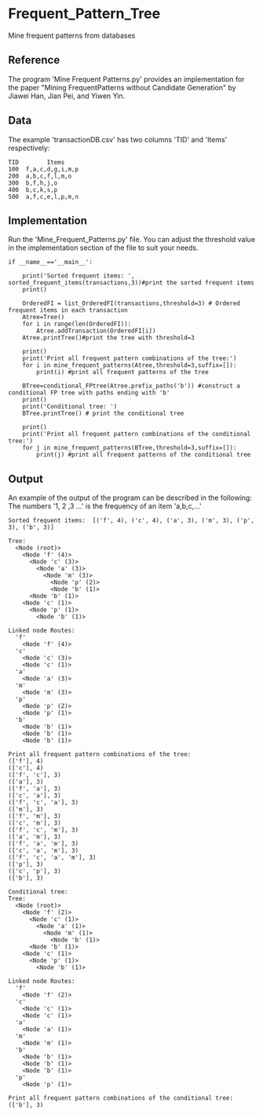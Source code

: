 # Frequent_Pattern_Tree
Mine frequent patterns from databases

## Reference
The program 'Mine Frequent Patterns.py' provides an implementation for the paper "Mining FrequentPatterns without Candidate Generation" by  Jiawei Han, Jian Pei, and Yiwen Yin.

## Data
The example 'transactionDB.csv' has two columns 'TID' and 'Items' respectively:<br>

    TID        Items
    100  f,a,c,d,g,i,m,p
    200  a,b,c,f,l,m,o
    300  b,f,h,j,o
    400  b,c,k,s,p
    500  a,f,c,e,l,p,m,n

## Implementation
Run the 'Mine_Frequent_Patterns.py' file. You can adjust the threshold value in the implementation section of the file to suit your needs.

    if __name__=='__main__':
 
        print('Sorted frequent items: ', sorted_frequent_items(transactions,3))#print the sorted frequent items
        print()

        OrderedFI = list_OrderedFI(transactions,threshold=3) # Ordered frequent items in each transaction
        Atree=Tree()
        for i in range(len(OrderedFI)):
            Atree.addTransaction(OrderedFI[i])
        Atree.printTree()#print the tree with threshold=3

        print()
        print('Print all frequent pattern combinations of the tree:')
        for i in mine_frequent_patterns(Atree,threshold=3,suffix=[]):
            print(i) #print all frequent patterns of the tree

        BTree=conditional_FPtree(Atree.prefix_paths('b')) #construct a conditional FP tree with paths ending with 'b'
        print()
        print('Conditional tree: ')
        BTree.printTree() # print the conditional tree

        print()
        print('Print all frequent pattern combinations of the conditional tree:')
        for j in mine_frequent_patterns(BTree,threshold=3,suffix=[]):
            print(j) #print all frequent patterns of the conditional tree

## Output
An example of the output of the program can be described in the following: <br>
The numbers '1, 2 ,3 ...' is the frequency of an item 'a,b,c,...'<br>

    Sorted frequent items:  [('f', 4), ('c', 4), ('a', 3), ('m', 3), ('p', 3), ('b', 3)]

    Tree:
      <Node (root)>
        <Node 'f' (4)>
          <Node 'c' (3)>
            <Node 'a' (3)>
              <Node 'm' (3)>
                <Node 'p' (2)>
                <Node 'b' (1)>
          <Node 'b' (1)>
        <Node 'c' (1)>
          <Node 'p' (1)>
            <Node 'b' (1)>

    Linked node Routes:
      'f'
        <Node 'f' (4)>
      'c'
        <Node 'c' (3)>
        <Node 'c' (1)>
      'a'
        <Node 'a' (3)>
      'm'
        <Node 'm' (3)>
      'p'
        <Node 'p' (2)>
        <Node 'p' (1)>
      'b'
        <Node 'b' (1)>
        <Node 'b' (1)>
        <Node 'b' (1)>

    Print all frequent pattern combinations of the tree:
    (['f'], 4)
    (['c'], 4)
    (['f', 'c'], 3)
    (['a'], 3)
    (['f', 'a'], 3)
    (['c', 'a'], 3)
    (['f', 'c', 'a'], 3)
    (['m'], 3)
    (['f', 'm'], 3)
    (['c', 'm'], 3)
    (['f', 'c', 'm'], 3)
    (['a', 'm'], 3)
    (['f', 'a', 'm'], 3)
    (['c', 'a', 'm'], 3)
    (['f', 'c', 'a', 'm'], 3)
    (['p'], 3)
    (['c', 'p'], 3)
    (['b'], 3)

    Conditional tree: 
    Tree:
      <Node (root)>
        <Node 'f' (2)>
          <Node 'c' (1)>
            <Node 'a' (1)>
              <Node 'm' (1)>
                <Node 'b' (1)>
          <Node 'b' (1)>
        <Node 'c' (1)>
          <Node 'p' (1)>
            <Node 'b' (1)>

    Linked node Routes:
      'f'
        <Node 'f' (2)>
      'c'
        <Node 'c' (1)>
        <Node 'c' (1)>
      'a'
        <Node 'a' (1)>
      'm'
        <Node 'm' (1)>
      'b'
        <Node 'b' (1)>
        <Node 'b' (1)>
        <Node 'b' (1)>
      'p'
        <Node 'p' (1)>

    Print all frequent pattern combinations of the conditional tree:
    (['b'], 3)
